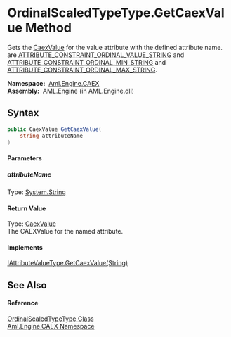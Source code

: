 OrdinalScaledTypeType.GetCaexValue Method
=========================================
Gets the [CaexValue][1] for the value attribute with the defined attribute name. are [ATTRIBUTE_CONSTRAINT_ORDINAL_VALUE_STRING][2] and [ATTRIBUTE_CONSTRAINT_ORDINAL_MIN_STRING][3] and [ATTRIBUTE_CONSTRAINT_ORDINAL_MAX_STRING][4].

  **Namespace:**  [Aml.Engine.CAEX][5]  
  **Assembly:**  AML.Engine (in AML.Engine.dll)

Syntax
------

```csharp
public CaexValue GetCaexValue(
	string attributeName
)
```

#### Parameters

##### *attributeName*
Type: [System.String][6]  


#### Return Value
Type: [CaexValue][1]  
The CAEXValue for the named attribute.
#### Implements
[IAttributeValueType.GetCaexValue(String)][7]  


See Also
--------

#### Reference
[OrdinalScaledTypeType Class][8]  
[Aml.Engine.CAEX Namespace][5]  

[1]: ../../Aml.Engine.CAEX.Extensions/CaexValue/README.md
[2]: ../CAEX_CLASSModel_TagNames/ATTRIBUTE_CONSTRAINT_ORDINAL_VALUE_STRING.md
[3]: ../CAEX_CLASSModel_TagNames/ATTRIBUTE_CONSTRAINT_ORDINAL_MIN_STRING.md
[4]: ../CAEX_CLASSModel_TagNames/ATTRIBUTE_CONSTRAINT_ORDINAL_MAX_STRING.md
[5]: ../README.md
[6]: https://docs.microsoft.com/dotnet/api/system.string
[7]: ../IAttributeValueType/GetCaexValue.md
[8]: README.md
[9]: https://www.automationml.org
[10]: ../../icons/logoShade.png